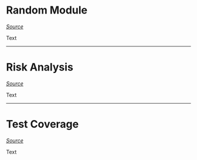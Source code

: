 # Random Module

*[Source](https://www.pythonforbeginners.com/random/how-to-use-the-random-module-in-python)*

Text

---

# Risk Analysis

*[Source](https://www.edureka.co/blog/risk-analysis-in-software-testing/)*

Text

---

# Test Coverage

*[Source](https://martinfowler.com/bliki/TestCoverage.html)*

Text
